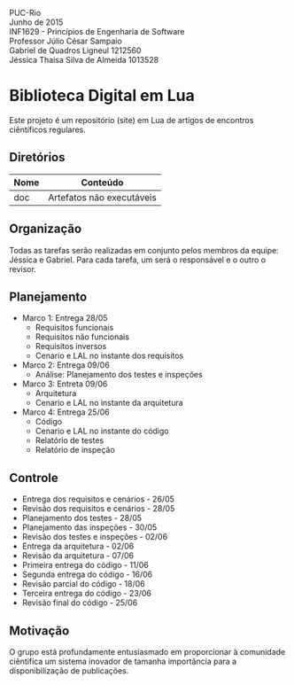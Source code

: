 PUC-Rio  
Junho de 2015  
INF1629 - Princípios de Engenharia de Software  
Professor Júlio César Sampaio  
Gabriel de Quadros Ligneul 1212560  
Jéssica Thaisa Silva de Almeida 1013528  

# Biblioteca Digital em Lua
Este projeto é um repositório (site) em Lua de artigos de encontros 
ciêntíficos regulares.

## Diretórios
Nome | Conteúdo
---|---
doc | Artefatos não executáveis

## Organização
Todas as tarefas serão realizadas em conjunto pelos membros da equipe: Jéssica 
e Gabriel. Para cada tarefa, um será o responsável e o outro o revisor.

## Planejamento
- Marco 1: Entrega 28/05
    - Requisitos funcionais
    - Requisitos não funcionais
    - Requisitos inversos
    - Cenario e LAL no instante dos requisitos
- Marco 2: Entrega 09/06
    - Análise: Planejamento dos testes e inspeções
- Marco 3: Entreta 09/06
    - Arquitetura
    - Cenario e LAL no instante da arquitetura
- Marco 4: Entrega 25/06
    - Código
    - Cenario e LAL no instante do código
    - Relatório de testes
    - Relatório de inspeção

## Controle
- Entrega dos requisitos e cenários - 26/05
- Revisão dos requisitos e cenários - 28/05
- Planejamento dos testes - 28/05
- Planejamento das inspeções - 30/05
- Revisão dos testes e inspeções - 02/06
- Entrega da arquitetura - 02/06
- Revisão da arquitetura - 07/06
- Primeira entrega do código - 11/06
- Segunda entrega do código - 16/06
- Revisão parcial do código - 18/06
- Terceira entrega do código - 23/06
- Revisão final do código - 25/06

## Motivação
O grupo está profundamente entusiasmado em proporcionar à comunidade 
ciêntifica um sistema inovador de tamanha importância para a disponibilização 
de publicações.
